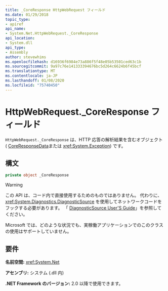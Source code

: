 ```yaml
---
title: _CoreResponse HttpWebRequest フィールド
ms.date: 01/29/2018
topic_type:
- apiref
api_name:
- System.Net.HttpWebRequest._CoreResponse
api_location:
- System.dll
api_type:
- Assembly
author: stevewhims
ms.openlocfilehash: d16936f6984e73a886f5f48e05b53501ced63c1b
ms.sourcegitcommit: 9a97c76e141333394676bc5d264c6624b6f45bcf
ms.translationtype: MT
ms.contentlocale: ja-JP
ms.lasthandoff: 01/08/2020
ms.locfileid: "75740450"
---
```

# <a name="httpwebrequest_coreresponse-field"></a>HttpWebRequest.\_CoreResponse フィールド

`HttpWebRequest._CoreResponse` は、HTTP 応答の解析結果を含むオブジェクト ( [CoreResponseData](coreresponsedata.md)または <xref:System.Exception>) です。

## <a name="syntax"></a>構文
  
```csharp
private object _CoreResponse
```

> [!WARNING]
> この API は、コード内で直接使用するためのものではありません。 代わりに、<xref:System.Diagnostics.DiagnosticSource> を使用してネットワークコードをフックする必要があります。 「 [DiagnosticSource User'S Guide](https://github.com/dotnet/runtime/blob/master/src/libraries/System.Diagnostics.DiagnosticSource/src/DiagnosticSourceUsersGuide.md)」を参照してください。
> 
> Microsoft では、どのような状況でも、実稼働アプリケーションでのこのクラスの使用はサポートしていません。

## <a name="requirements"></a>要件

**名前空間:** <xref:System.Net>

**アセンブリ:** システム (.dll 内)

**.NET Framework のバージョン:** 2.0 以降で使用できます。
